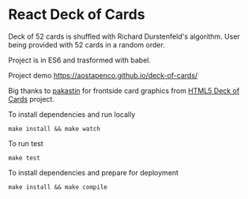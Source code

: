 # React Deck of Cards
Deck of 52 cards is shuffled with Richard Durstenfeld's algorithm.
User being provided with 52 cards in a random order.

Project is in ES6 and trasformed with babel.

Project demo https://aostapenco.github.io/deck-of-cards/

Big thanks to [pakastin](https://github.com/pakastin) for frontside card graphics from [HTML5 Deck of Cards](https://github.com/pakastin/deck-of-cards) project.

To install dependencies and run locally
```
make install && make watch
```

To run test
```
make test
```

To install dependencies and prepare for deployment
```
make install && make compile
```
